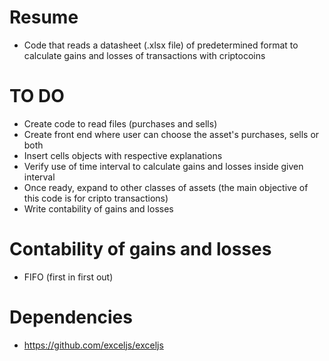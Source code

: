# Resume

- Code that reads a datasheet (.xlsx file) of predetermined format to calculate gains and losses of transactions with criptocoins

# TO DO

- Create code to read files (purchases and sells)
- Create front end where user can choose the asset's purchases, sells or both
- Insert cells objects with respective explanations
- Verify use of time interval to calculate gains and losses inside given interval
- Once ready, expand to other classes of assets (the main objective of this code is for cripto transactions)
- Write contability of gains and losses

# Contability of gains and losses

- FIFO (first in first out)

# Dependencies

- https://github.com/exceljs/exceljs